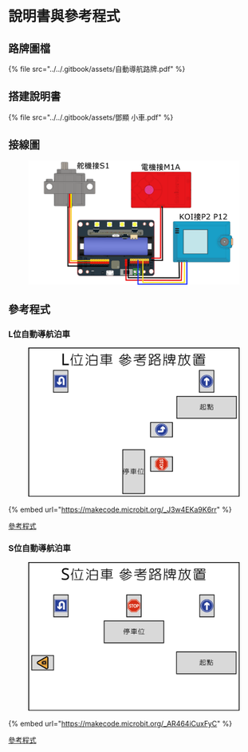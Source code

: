 # 說明書與參考程式

## 路牌圖檔

{% file src="../../.gitbook/assets/自動導航路牌.pdf" %}

## 搭建說明書

{% file src="../../.gitbook/assets/鄧顯 小車.pdf" %}

## 接線圖

<figure><img src="../../.gitbook/assets/wiring (2).png" alt=""><figcaption></figcaption></figure>

## 參考程式

### L位自動導航泊車

<figure><img src="../../.gitbook/assets/自動導航路牌放置L.png" alt=""><figcaption></figcaption></figure>

{% embed url="https://makecode.microbit.org/_J3w4EKa9K6rr" %}

[參考程式](https://makecode.microbit.org/\_J3w4EKa9K6rr)

### S位自動導航泊車

<figure><img src="../../.gitbook/assets/自動導航路牌放置S.png" alt=""><figcaption></figcaption></figure>

{% embed url="https://makecode.microbit.org/_AR464iCuxFyC" %}

[參考程式](https://makecode.microbit.org/\_AR464iCuxFyC)
